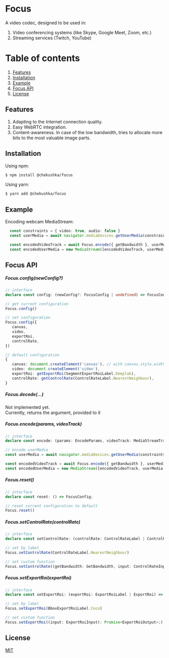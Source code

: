 # Focus
A video codec, designed to be used in:
1. Video conferencing systems (like Skype, Google Meet, Zoom, etc.)
2. Streaming services (Twitch, YouTube)
# Table of contents
1. [Features](#features)
2. [Installation](#installation)
3. [Example](#example)
4. [Focus API](#focus)
5. [License](#license)

## Features
1. Adapting to the Internet connection quality.
2. Easy WebRTC integration.
3. Content-awareness. In case of the low bandwidth, tries to allocate more bits to the most valuable
   image parts.
## Installation
Using npm:
```bash
$ npm install @chekushka/focus
```
Using yarn:
```bash
$ yarn add @chekushka/focus
```
## Example
Encoding webcam MediaStream:
```ts
  const constraints = { video: true, audio: false }
  const userMedia = await navigator.mediaDevices.getUserMedia(constraints)

  const encodedVideoTrack = await Focus.encode({ getBandwidth }, userMedia.getVideoTracks()[0])
  const encodedUserMedia = new MediaStream([encodedVideoTrack, userMedia.getAudioTracks()])
```
## Focus API
##### Focus.config(newConfig?)
```ts
// interface
declare const config: (newConfig?: FocusConfig | undefined) => FocusConfig;

// get current configuration
Focus.config()

// set configuration
Focus.config({   
   canvas,
   video,
   exportRoi,
   controlRate,
})

// default configuration
{
   canvas: document.createElement('canvas'), // with canvas.style.width = '100%' and canvas.style.height = '100%'
   video: document.createElement('video'),
   exportRoi: getExportRoi(SegmentExportRoiLabel.Deeplab),
   controlRate: getControlRate(ControlRateLabel.NearestNeighbour),
}
```
##### Focus.decode(...)
Not implemented yet.  
Currently, returns the argument, provided to it
##### Focus.encode(params, videoTrack)
```ts
// interface
declare const encode: (params: EncodeParams, videoTrack: MediaStreamTrack) => Promise<MediaStreamTrack>;

// encode userMedia
const userMedia = await navigator.mediaDevices.getUserMedia(constraints)

const encodedVideoTrack = await Focus.encode({ getBandwidth }, userMedia.getVideoTracks()[0])
const encodedUserMedia = new MediaStream([encodedVideoTrack, userMedia.getAudioTracks()])
```
##### Focus.reset()
```ts
// interface
declare const reset: () => FocusConfig;

// reset current configuration to default
Focus.reset()
```
##### Focus.setControlRate(controlRate)

```ts
// interface
declare const setControlRate: (controlRate: ControlRateLabel | ControlRate) => Promise<FocusConfig>;

// set by label
Focus.setControlRate(ControlRateLabel.NearestNeighbour)

// set custom function
Focus.setControlRate((getBandwidth: GetBandwidth, input: ControlRateInput) => ControlRateOutput)
```

##### Focus.setExportRoi(exportRoi)

```ts
// interface
declare const setExportRoi: (exportRoi: ExportRoiLabel | ExportRoi) => Promise<FocusConfig>;

// set by label
Focus.setExportRoi(BboxExportRoiLabel.Coco)

// set custom function
Focus.setExportRoi((input: ExportRoiInput): Promise<ExportRoiOutput>;)
```

## License
[MIT](LICENSE)